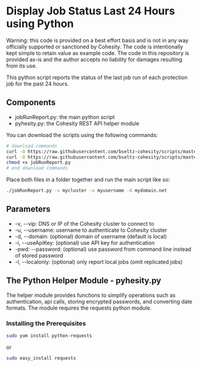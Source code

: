 # Display Job Status Last 24 Hours using Python

Warning: this code is provided on a best effort basis and is not in any way officially supported or sanctioned by Cohesity. The code is intentionally kept simple to retain value as example code. The code in this repository is provided as-is and the author accepts no liability for damages resulting from its use.

This python script reports the status of the last job run of each protection job for the past 24 hours.

## Components

* jobRunReport.py: the main python script
* pyhesity.py: the Cohesity REST API helper module

You can download the scripts using the following commands:

```bash
# download commands
curl -O https://raw.githubusercontent.com/bseltz-cohesity/scripts/master/reports/python/jobRunReport/jobRunReport.py
curl -O https://raw.githubusercontent.com/bseltz-cohesity/scripts/master/python/pyhesity.py
chmod +x jobRunReport.py
# end download commands
```

Place both files in a folder together and run the main script like so:

```bash
./jobRunReport.py -v mycluster -u myusername -d mydomain.net
```

## Parameters

* -v, --vip: DNS or IP of the Cohesity cluster to connect to
* -u, --username: username to authenticate to Cohesity cluster
* -d, --domain: (optional) domain of username (default is local)
* -i, --useApiKey: (optional) use API key for authentication
* -pwd: --password: (optional) use password from command line instead of stored password
* -l, --localonly: (optional) only report local jobs (omit replicated jobs)

## The Python Helper Module - pyhesity.py

The helper module provides functions to simplify operations such as authentication, api calls, storing encrypted passwords, and converting date formats. The module requires the requests python module.

### Installing the Prerequisites

```bash
sudo yum install python-requests
```

or

```bash
sudo easy_install requests
```
